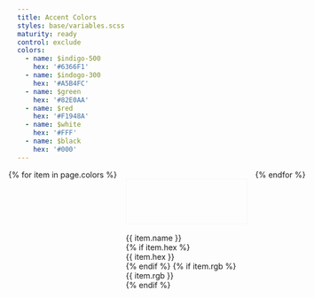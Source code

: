 ```yaml
---
title: Accent Colors
styles: base/variables.scss
maturity: ready
control: exclude
colors: 
  - name: $indigo-500
    hex: '#6366F1'  
  - name: $indogo-300
    hex: '#A5B4FC'
  - name: $green
    hex: '#82E0AA'
  - name: $red
    hex: '#F1948A'
  - name: $white
    hex: '#FFF'
  - name: $black
    hex: '#000'
---
```

<style>
.set {
  display: flex;
  flex-wrap: wrap;
  margin: 0 -1rem;
  margin-top: 0;
  padding: 0;
  list-style: none;
}
li {
  flex: 1 0 20%;
  margin: 1rem;
}
.color {
  width: 100%;
  min-width: 160px;
  height: 80px;
  color: white;
  border: 1px solid whitesmoke;
  margin-bottom: 1rem;
}
p {
  margin: 0;
}
</style>
<ul class="set">
{% for item in page.colors %} 
  <li>
    <div class="color" style="background:{{ item.hex }}"></div> 
    <p>{{ item.name }}</p>
    {% if item.hex %}<p>{{ item.hex }}</p>{% endif %}
    {% if item.rgb %}<p>{{ item.rgb }}</p>{% endif %}
  </li>
{% endfor %}
</ul>